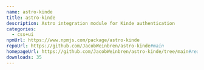 ```yaml
---
name: astro-kinde
title: astro-kinde
description: Astro integration module for Kinde authentication
categories:
  - css+ui
npmUrl: https://www.npmjs.com/package/astro-kinde
repoUrl: https://github.com/JacobWeinbren/astro-kinde#main
homepageUrl: https://github.com/JacobWeinbren/astro-kinde/tree/main#readme
downloads: 35
---
```

